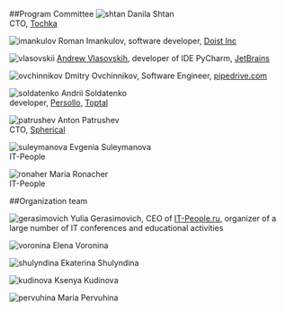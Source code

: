 ##Program Committee
![shtan](https://img-fotki.yandex.ru/get/195648/121639917.103/0_180d49_899da6d1_orig) Danila Shtan<br>CTO, [Tochka](https://tochka.com)

![imankulov](https://img-fotki.yandex.ru/get/94596/121639917.103/0_180d47_c749c124_orig) Roman Imankulov, software developer, [Doist Inc](https://doist.com)

![vlasovskii](https://img-fotki.yandex.ru/get/56796/121639917.dc/0_14bbaf_3f642a40_orig) [Andrew Vlasovskih](http://pirx.ru), developer of IDE PyCharm, [JetBrains](https://www.jetbrains.com)

![ovchinnikov](https://img-fotki.yandex.ru/get/41138/121639917.dc/0_14bbae_d29aa7cc_orig) Dmitry Ovchinnikov, Software Engineer, [pipedrive.com](https://www.pipedrive.com/ru) 

![soldatenko](https://img-fotki.yandex.ru/get/251308/356682190.0/0_1597f8_df717725_orig) Andrii Soldatenko<br>developer, [Persollo](https://persollo.com), [Toptal](https://www.toptal.com)

![patrushev](https://img-fotki.yandex.ru/get/246231/121639917.112/0_193b50_3215ed11_orig) Anton Patrushev<br>CTO, [Spherical](https://www.spherical.pm)

![suleymanova](https://img-fotki.yandex.ru/get/195132/121639917.103/0_180d52_5de239c0_orig) Evgenia Suleymanova<br>IT-People

![ronaher](https://img-fotki.yandex.ru/get/197741/121639917.103/0_180d4f_8d6f7195_orig) Maria Ronacher<br>IT-People

##Organization team

![gerasimovich](https://img-fotki.yandex.ru/get/195990/121639917.103/0_180d4e_d97021d0_orig) Yulia Gerasimovich, CEO of [IT-People.ru](http://it-people.ru/), organizer of a large number of IT conferences and educational activities

![voronina](https://img-fotki.yandex.ru/get/42692/121639917.103/0_180d54_28c36dde_orig) Elena Voronina

![shulyndina](https://img-fotki.yandex.ru/get/51236/121639917.103/0_180d53_d3c83db2_orig) Ekaterina Shulyndina

![kudinova](https://img-fotki.yandex.ru/get/42692/121639917.103/0_180d50_5b7d76ae_orig) Ksenya Kudinova

![pervuhina](https://img-fotki.yandex.ru/get/56406/121639917.112/0_193e87_bdbf4deb_orig) Maria Pervuhina
